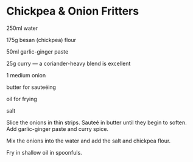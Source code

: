 # Chickpea & Onion Fritters

250ml water

175g besan (chickpea) flour

50ml garlic-ginger paste

25g curry — a coriander-heavy blend is excellent

1 medium onion

butter for sauteéing

oil for frying

salt



Slice the onions in thin strips. Sauteé in butter until they begin to soften. Add garlic-ginger paste and curry spice.

Mix the onions into the water and add the salt and chickpea flour.

Fry in shallow oil in spoonfuls.
